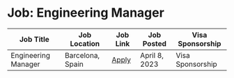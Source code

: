 # Job: Engineering Manager

| Job Title | Job Location | Job Link | Job Posted | Visa Sponsorship |
| --- | --- | --- | --- | --- |
| Engineering Manager | Barcelona, Spain | [Apply](https://boards.eu.greenhouse.io/wallapop/jobs/4103765101) | April 8, 2023 | Visa Sponsorship |
